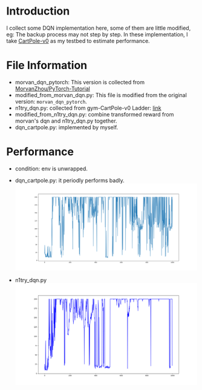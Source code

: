 # Introduction

I collect some DQN implementation here, some of them are little modified, eg: The backup process may not step by step.
In these implementation, I take [CartPole-v0](https://gym.openai.com/envs/CartPole-v0/) as my testbed to estimate performance.

# File Information
- morvan_dqn_pytorch: This version is collected from [MorvanZhou/PyTorch-Tutorial](https://github.com/MorvanZhou/PyTorch-Tutorial/blob/master/tutorial-contents/405_DQN_Reinforcement_learning.py)
- modified_from_morvan_dqn.py: This file is modified from the original version: `morvan_dqn_pytorch`.
- n1try_dqn.py: collected from gym-CartPole-v0 Ladder: [link](https://gym.openai.com/evaluations/eval_EIcM1ZBnQW2LBaFN6FY65g/)
- modified_from_n1try_dqn.py: combine transformed reward from morvan's dqn and n1try_dqn.py together.
- dqn_cartpole.py: implemented by myself.

# Performance
- condition: env is unwrapped.

- dqn_cartpole.py: it periodly performs badly.
![dqb_cartpole](/result_diagram/dqn_cartpole.png)

- n1try_dqn.py
![n1try_dqn](/result_diagram/n1try.png)